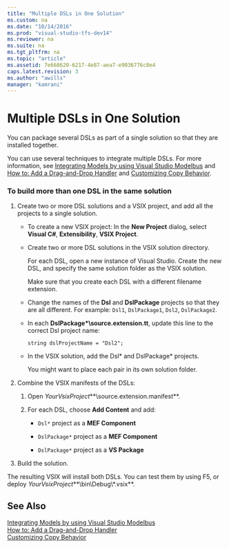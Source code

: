 ```yaml
---
title: "Multiple DSLs in One Solution"
ms.custom: na
ms.date: "10/14/2016"
ms.prod: "visual-studio-tfs-dev14"
ms.reviewer: na
ms.suite: na
ms.tgt_pltfrm: na
ms.topic: "article"
ms.assetid: 7e668620-6217-4e87-aea7-e9036776c8e4
caps.latest.revision: 3
ms.author: "awills"
manager: "kamrani"
---
```

# Multiple DSLs in One Solution
You can package several DSLs as part of a single solution so that they are installed together.  
  
 You can use several techniques to integrate multiple DSLs. For more information, see [Integrating Models by using Visual Studio Modelbus](../modeling/integrating-models-by-using-visual-studio-modelbus.md) and [How to: Add a Drag-and-Drop Handler](../modeling/how-to--add-a-drag-and-drop-handler.md) and [Customizing Copy Behavior](../modeling/customizing-copy-behavior.md).  
  
### To build more than one DSL in the same solution  
  
1.  Create two or more DSL solutions and a VSIX project, and add all the projects to a single solution.  
  
    -   To create a new VSIX project: In the **New Project** dialog, select **Visual C#**, **Extensibility**, **VSIX Project**.  
  
    -   Create two or more DSL solutions in the VSIX solution directory.  
  
         For each DSL, open a new instance of Visual Studio. Create the new DSL, and specify the same solution folder as the VSIX solution.  
  
         Make sure that you create each DSL with a different filename extension.  
  
    -   Change the names of the **Dsl** and **DslPackage** projects so that they are all different. For example: `Dsl1`, `DslPackage1`, `Dsl2`, `DslPackage2`.  
  
    -   In each **DslPackage\*\source.extension.tt**, update this line to the correct Dsl project name:  
  
         `string dslProjectName = "Dsl2";`  
  
    -   In the VSIX solution, add the Dsl* and DslPackage\* projects.  
  
         You might want to place each pair in its own solution folder.  
  
2.  Combine the VSIX manifests of the DSLs:  
  
    1.  Open *YourVsixProject***\source.extension.manifest**.  
  
    2.  For each DSL, choose **Add Content** and add:  
  
        -   `Dsl*` project as a **MEF Component**  
  
        -   `DslPackage*` project as a **MEF Component**  
  
        -   `DslPackage*` project as a **VS Package**  
  
3.  Build the solution.  
  
 The resulting VSIX will install both DSLs. You can test them by using F5, or deploy *YourVsixProject***\bin\Debug\\\*.vsix**.  
  
## See Also  
 [Integrating Models by using Visual Studio Modelbus](../modeling/integrating-models-by-using-visual-studio-modelbus.md)   
 [How to: Add a Drag-and-Drop Handler](../modeling/how-to--add-a-drag-and-drop-handler.md)   
 [Customizing Copy Behavior](../modeling/customizing-copy-behavior.md)